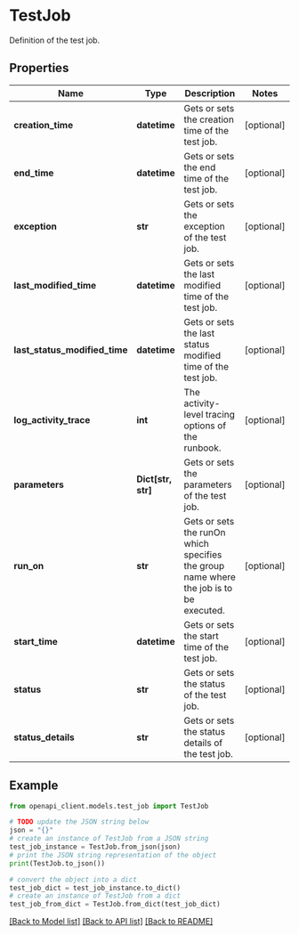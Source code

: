 # TestJob

Definition of the test job.

## Properties

Name | Type | Description | Notes
------------ | ------------- | ------------- | -------------
**creation_time** | **datetime** | Gets or sets the creation time of the test job. | [optional] 
**end_time** | **datetime** | Gets or sets the end time of the test job. | [optional] 
**exception** | **str** | Gets or sets the exception of the test job. | [optional] 
**last_modified_time** | **datetime** | Gets or sets the last modified time of the test job. | [optional] 
**last_status_modified_time** | **datetime** | Gets or sets the last status modified time of the test job. | [optional] 
**log_activity_trace** | **int** | The activity-level tracing options of the runbook. | [optional] 
**parameters** | **Dict[str, str]** | Gets or sets the parameters of the test job. | [optional] 
**run_on** | **str** | Gets or sets the runOn which specifies the group name where the job is to be executed. | [optional] 
**start_time** | **datetime** | Gets or sets the start time of the test job. | [optional] 
**status** | **str** | Gets or sets the status of the test job. | [optional] 
**status_details** | **str** | Gets or sets the status details of the test job. | [optional] 

## Example

```python
from openapi_client.models.test_job import TestJob

# TODO update the JSON string below
json = "{}"
# create an instance of TestJob from a JSON string
test_job_instance = TestJob.from_json(json)
# print the JSON string representation of the object
print(TestJob.to_json())

# convert the object into a dict
test_job_dict = test_job_instance.to_dict()
# create an instance of TestJob from a dict
test_job_from_dict = TestJob.from_dict(test_job_dict)
```
[[Back to Model list]](../README.md#documentation-for-models) [[Back to API list]](../README.md#documentation-for-api-endpoints) [[Back to README]](../README.md)


